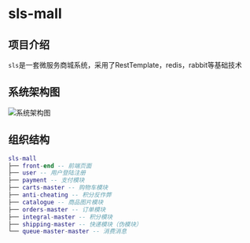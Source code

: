 # sls-mall


## 项目介绍

`sls`是一套微服务商城系统，采用了RestTemplate，redis，rabbit等基础技术 

## 系统架构图


![系统架构图](https://victor1.oss-cn-hangzhou.aliyuncs.com/mall/images/sls-mall.png)

## 组织结构

``` lua
sls-mall
├── front-end -- 前端页面
├── user -- 用户登陆注册
├── payment -- 支付模块
├── carts-master -- 购物车模块
├── anti-cheating -- 积分反作弊
├── catalogue -- 商品图片模块
├── orders-master -- 订单模块
├── integral-master -- 积分模块
├── shipping-master -- 快递模块（伪模块）
└── queue-master-master -- 消费消息
```
